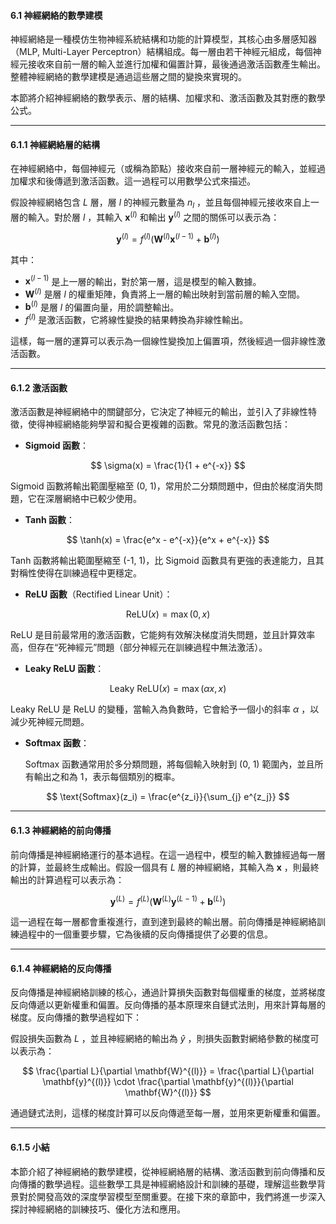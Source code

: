 #### **6.1 神經網絡的數學建模**

神經網絡是一種模仿生物神經系統結構和功能的計算模型，其核心由多層感知器（MLP, Multi-Layer Perceptron）結構組成。每一層由若干神經元組成，每個神經元接收來自前一層的輸入並進行加權和偏置計算，最後通過激活函數產生輸出。整體神經網絡的數學建模是通過這些層之間的變換來實現的。

本節將介紹神經網絡的數學表示、層的結構、加權求和、激活函數及其對應的數學公式。

---

#### **6.1.1 神經網絡層的結構**

在神經網絡中，每個神經元（或稱為節點）接收來自前一層神經元的輸入，並經過加權求和後傳遞到激活函數。這一過程可以用數學公式來描述。

假設神經網絡包含  $L$  層，層  $l$  的神經元數量為  $n_l$ ，並且每個神經元接收來自上一層的輸入。對於層  $l$ ，其輸入  $\mathbf{x}^{(l)}$  和輸出  $\mathbf{y}^{(l)}$  之間的關係可以表示為：


$$
\mathbf{y}^{(l)} = f^{(l)} \left( \mathbf{W}^{(l)} \mathbf{x}^{(l-1)} + \mathbf{b}^{(l)} \right)
$$


其中：
-  $\mathbf{x}^{(l-1)}$  是上一層的輸出，對於第一層，這是模型的輸入數據。
-  $\mathbf{W}^{(l)}$  是層  $l$  的權重矩陣，負責將上一層的輸出映射到當前層的輸入空間。
-  $\mathbf{b}^{(l)}$  是層  $l$  的偏置向量，用於調整輸出。
-  $f^{(l)}$  是激活函數，它將線性變換的結果轉換為非線性輸出。

這樣，每一層的運算可以表示為一個線性變換加上偏置項，然後經過一個非線性激活函數。

---

#### **6.1.2 激活函數**

激活函數是神經網絡中的關鍵部分，它決定了神經元的輸出，並引入了非線性特徵，使得神經網絡能夠學習和擬合更複雜的函數。常見的激活函數包括：

- **Sigmoid 函數**：
  

$$
  \sigma(x) = \frac{1}{1 + e^{-x}}
$$

  
  Sigmoid 函數將輸出範圍壓縮至 (0, 1)，常用於二分類問題中，但由於梯度消失問題，它在深層網絡中已較少使用。

- **Tanh 函數**：


$$
  \tanh(x) = \frac{e^x - e^{-x}}{e^x + e^{-x}}
$$

  
  Tanh 函數將輸出範圍壓縮至 (-1, 1)，比 Sigmoid 函數具有更強的表達能力，且其對稱性使得在訓練過程中更穩定。

- **ReLU 函數**（Rectified Linear Unit）：


$$
  \text{ReLU}(x) = \max(0, x)
$$

  
  ReLU 是目前最常用的激活函數，它能夠有效解決梯度消失問題，並且計算效率高，但存在“死神經元”問題（部分神經元在訓練過程中無法激活）。

- **Leaky ReLU 函數**：


$$
  \text{Leaky ReLU}(x) = \max(\alpha x, x)
$$

  
  Leaky ReLU 是 ReLU 的變種，當輸入為負數時，它會給予一個小的斜率  $\alpha$ ，以減少死神經元問題。

- **Softmax 函數**：

  Softmax 函數通常用於多分類問題，將每個輸入映射到 (0, 1) 範圍內，並且所有輸出之和為 1，表示每個類別的概率。


$$
  \text{Softmax}(z_i) = \frac{e^{z_i}}{\sum_{j} e^{z_j}}
$$


---

#### **6.1.3 神經網絡的前向傳播**

前向傳播是神經網絡運行的基本過程。在這一過程中，模型的輸入數據經過每一層的計算，並最終生成輸出。假設一個具有  $L$  層的神經網絡，其輸入為  $\mathbf{x}$ ，則最終輸出的計算過程可以表示為：


$$
\mathbf{y}^{(L)} = f^{(L)} \left( \mathbf{W}^{(L)} \mathbf{y}^{(L-1)} + \mathbf{b}^{(L)} \right)
$$


這一過程在每一層都會重複進行，直到達到最終的輸出層。前向傳播是神經網絡訓練過程中的一個重要步驟，它為後續的反向傳播提供了必要的信息。

---

#### **6.1.4 神經網絡的反向傳播**

反向傳播是神經網絡訓練的核心，通過計算損失函數對每個權重的梯度，並將梯度反向傳遞以更新權重和偏置。反向傳播的基本原理來自鏈式法則，用來計算每層的梯度。反向傳播的數學過程如下：

假設損失函數為  $L$ ，並且神經網絡的輸出為  $\hat{y}$ ，則損失函數對網絡參數的梯度可以表示為：


$$
\frac{\partial L}{\partial \mathbf{W}^{(l)}} = \frac{\partial L}{\partial \mathbf{y}^{(l)}} \cdot \frac{\partial \mathbf{y}^{(l)}}{\partial \mathbf{W}^{(l)}}
$$


通過鏈式法則，這樣的梯度計算可以反向傳遞至每一層，並用來更新權重和偏置。

---

#### **6.1.5 小結**

本節介紹了神經網絡的數學建模，從神經網絡層的結構、激活函數到前向傳播和反向傳播的數學過程。這些數學工具是神經網絡設計和訓練的基礎，理解這些數學背景對於開發高效的深度學習模型至關重要。在接下來的章節中，我們將進一步深入探討神經網絡的訓練技巧、優化方法和應用。